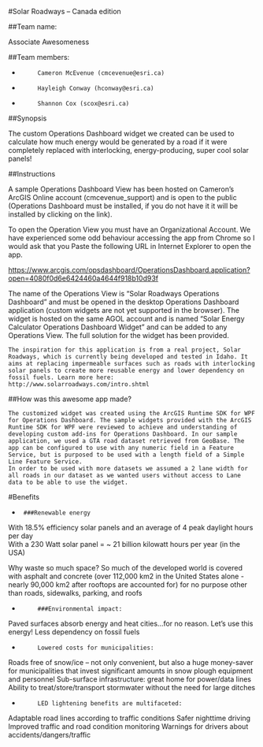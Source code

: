 #Solar Roadways – Canada edition

##Team name: 

Associate Awesomeness

##Team members:
-          Cameron McEvenue (cmcevenue@esri.ca)
-          Hayleigh Conway (hconway@esri.ca)
-          Shannon Cox (scox@esri.ca)

##Synopsis

The custom Operations Dashboard widget we created can be used to calculate how much energy would be generated by a road if it were completely replaced with interlocking, energy-producing, super cool solar panels!

##Instructions 

A sample Operations Dashboard View has been hosted on Cameron’s ArcGIS Online account (cmcevenue_support) and is open to the public (Operations Dashboard must be installed, if you do not have it it will be installed by clicking on the link). 

To open the Operation View you must have an Organizational Account. We have experienced some odd behaviour accessing the app from Chrome so I would ask that you Paste the following URL in Internet Explorer to open the app.

https://www.arcgis.com/opsdashboard/OperationsDashboard.application?open=4080f0d6e6424460a4644f918b10d93f

 The name of the Operations View is “Solar Roadways Operations Dashboard” and must be opened in the desktop Operations Dashboard application (custom widgets are not yet supported in the browser). The widget is hosted on the same AGOL account and is named “Solar Energy Calculator Operations Dashboard Widget” and can be added to any Operations View. The full solution for the widget has been provided.

	The inspiration for this application is from a real project, Solar Roadways, which is currently being developed and tested in Idaho. It aims at replacing impermeable surfaces such as roads with interlocking solar panels to create more reusable energy and lower dependency on fossil fuels. Learn more here: http://www.solarroadways.com/intro.shtml 
 

 ##How was this awesome app made?

	The customized widget was created using the ArcGIS Runtime SDK for WPF for Operations Dashboard. The sample widgets provided with the ArcGIS Runtime SDK for WPF were reviewed to achieve and understanding of developing custom add-ins for Operations Dashboard. In our sample application, we used a GTA road dataset retrieved from GeoBase. The app can be configured to use with any numeric field in a Feature Service, but is purposed to be used with a length field of a Simple Line Feature Service.
	In order to be used with more datasets we assumed a 2 lane width for all roads in our dataset as we wanted users without access to Lane data to be able to use the widget.



#Benefits
-      ###Renewable energy

With 18.5% efficiency solar panels and an average of 4 peak daylight hours per day	
With a 230 Watt solar panel = ~ 21 billion kilowatt hours per year (in the USA)

Why waste so much space?
So much of the developed world is covered with asphalt and concrete (over 112,000 km2 in the United States alone - nearly 90,000 km2 after rooftops are accounted for)  for no purpose other than roads, sidewalks, parking, and roofs

-          ###Environmental impact:
Paved surfaces absorb energy and heat cities…for no reason. Let’s use this energy!
Less dependency on fossil fuels

-          Lowered costs for municipalities:
Roads free of snow/ice – not only convenient, but also a huge money-saver for municipalities that invest significant amounts in snow plough equipment and personnel
Sub-surface infrastructure: great home for power/data lines
Ability to treat/store/transport stormwater without the need for large ditches

-          LED lightening benefits are multifaceted:
Adaptable road lines according to traffic conditions
Safer nighttime driving
Improved traffic and road condition monitoring
Warnings for drivers about accidents/dangers/traffic
